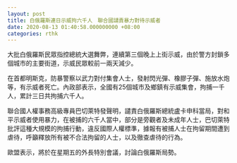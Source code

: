 ```yaml
---
layout: post
title: 白俄羅斯連日示威拘六千人　聯合國譴責暴力對待示威者
date: 2020-08-13 01:40:58.000000000 +08:00
categories: rthk
---
```


大批白俄羅斯民眾指控總統大選舞弊，連續第三個晚上上街示威，由於警方封鎖多個城市的主要街道，示威民眾較前一兩天減少。

在首都明斯克，防暴警察以武力對付集會人士，發射閃光彈、橡膠子彈、施放水炮等，有示威者死亡。內政部表示，全國有25個城市及鄉鎮有示威集會，拘捕一千人，累計三日共拘捕六千人。

聯合國人權事務高級專員巴切萊特發聲明，譴責白俄羅斯總統盧卡申科當局，對和平示威者使用暴力，在被捕的六千人當中，部分是旁觀者及未成年人士，巴切萊特批評這種大規模的拘捕行動，違反國際人權標準，據報有被捕人士在拘留期間遭到虐待，呼籲釋放所有被不合法拘留的人士，以及徹查虐待的行為。

歐盟表示，將於在星期五的外長特別會議，討論白俄羅斯局勢。
